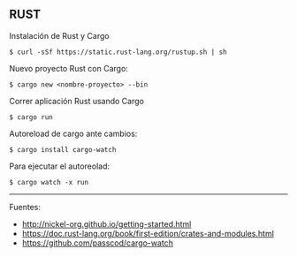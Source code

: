 ## RUST 

Instalación de Rust y Cargo

    $ curl -sSf https://static.rust-lang.org/rustup.sh | sh

Nuevo proyecto Rust con Cargo:

    $ cargo new <nombre-proyecto> --bin

Correr aplicación Rust usando Cargo

    $ cargo run

Autoreload de cargo ante cambios:

    $ cargo install cargo-watch

Para ejecutar el autoreolad:

    $ cargo watch -x run

---

Fuentes:

+ http://nickel-org.github.io/getting-started.html
+ https://doc.rust-lang.org/book/first-edition/crates-and-modules.html
+ https://github.com/passcod/cargo-watch